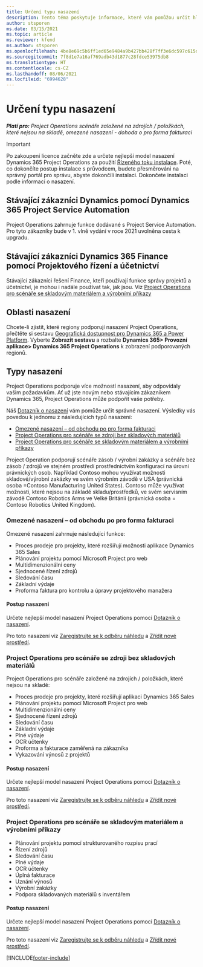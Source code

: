 ```yaml
---
title: Určení typu nasazení
description: Tento téma poskytuje informace, které vám pomůžou určit hlavní typ nasazení Project Operations pro vaši společnost.
author: stsporen
ms.date: 03/15/2021
ms.topic: article
ms.reviewer: kfend
ms.author: stsporen
ms.openlocfilehash: 4be8e69c5b6ff1ed65e9484a9b427bb428f7ff3e6dc597c615d5586da52867ef
ms.sourcegitcommit: 7f8d1e7a16af769adb43d1877c28fdce53975db8
ms.translationtype: HT
ms.contentlocale: cs-CZ
ms.lasthandoff: 08/06/2021
ms.locfileid: "6994628"
---
```

# <a name="determine-your-deployment-type"></a>Určení typu nasazení

_**Platí pro:** Project Operations scénáře založené na zdrojích / položkách, které nejsou na skladě, omezené nasazení - dohoda o pro forma fakturaci_

> [!IMPORTANT]
> Po zakoupení licence začněte zde a určete nejlepší model nasazení Dynamics 365 Project Operations za použití [Řízeného toku instalace](https://aka.ms/provisionprojectoperations).
> Poté, co dokončíte postup instalace s průvodcem, budete přesměrováni na správný portál pro správu, abyste dokončili instalaci. Dokončete instalaci podle informací o nasazení.


## <a name="existing-customers-of-dynamics-using-dynamics-365-project-service-automation"></a>Stávající zákazníci Dynamics pomocí Dynamics 365 Project Service Automation
Project Operations zahrnuje funkce dodávané s Project Service Automation. Pro tyto zákazníky bude v 1. vlně vydání v roce 2021 uvolněna cesta k upgradu.

## <a name="existing-customers-of-dynamics-365-finance-using-project-management-and-accounting"></a>Stávající zákazníci Dynamics 365 Finance pomocí Projektového řízení a účetnictví 

Stávající zákazníci řešení Finance, kteří používají funkce správy projektů a účetnictví, je mohou i nadále používat tak, jak jsou. Viz [Project Operations pro scénáře se skladovým materiálem a výrobními příkazy](#pma)


## <a name="deployment-regions"></a>Oblasti nasazení
Chcete-li zjistit, které regiony podporují nasazení Project Operations, přečtěte si sestavu [ Geografická dostupnost pro Dynamics 365 a Power Platform](https://dynamics.microsoft.com/en-us/geographic-availability/). Vyberte **Zobrazit sestavu** a rozbalte **Dynamics 365> Provozní aplikace> Dynamics 365 Project Operations** k zobrazení podporovaných regionů.

## <a name="deployment-types"></a>Typy nasazení
Project Operations podporuje více možností nasazení, aby odpovídaly vašim požadavkům. Ať už jste novým nebo stávajícím zákazníkem Dynamics 365, Project Operations může podpořit vaše potřeby.

Náš [Dotazník o nasazení](https://aka.ms/provisionprojectoperations) vám pomůže určit správné nasazení. Výsledky vás povedou k jednomu z následujících typů nasazení:

- [Omezené nasazení – od obchodu po pro forma fakturaci](#lite)
- [Project Operations pro scénáře se zdroji bez skladových materiálů](#integrated)
- [Project Operations pro scénáře se skladovým materiálem a výrobními příkazy](#pma)

Project Operation podporují scénáře zásob / výrobní zakázky a scénáře bez zásob / zdrojů ve stejném prostředí prostřednictvím konfigurací na úrovni právnických osob. Například Contoso mohou využívat možnosti skladové/výrobní zakázky ve svém výrobním závodě v USA (právnická osoba =Contoso Manufacturing United States). Contoso může využívat možnosti, které nejsou na základě skladu/prostředků, ve svém servisním závodě Contoso Robotics Arms ve Velké Británii (právnická osoba = Contoso Robotics United Kingdom).

### <a name="lite-deployment---deal-to-proforma-invoicing"></a><a  name="lite"></a>Omezené nasazení – od obchodu po pro forma fakturaci

Omezené nasazení zahrnuje následující funkce:

- Proces prodeje pro projekty, které rozšiřují možnosti aplikace Dynamics 365 Sales
- Plánování projektu pomocí Microsoft Project pro web
- Multidimenzionální ceny
- Sjednocené řízení zdrojů
- Sledování času
- Základní výdaje
- Proforma faktura pro kontrolu a úpravy projektového manažera 

#### <a name="deployment-steps"></a>Postup nasazení
Určete nejlepší model nasazení Project Operations pomocí [Dotazník o nasazení](https://aka.ms/provisionprojectoperations).

Pro toto nasazení viz [Zaregistrujte se k odběru náhledu](lite-preview-subscription-sign-up.md) a [Zřídit nové prostředí](lite-deployment.md). 


### <a name="project-operations-for-resourcenon-stocked-scenarios"></a><a name="integrated"></a>Project Operations pro scénáře se zdroji bez skladových materiálů
Project Operations pro scénáře založené na zdrojích / položkách, které nejsou na skladě:
 
- Proces prodeje pro projekty, které rozšiřují aplikaci Dynamics 365 Sales
- Plánování projektu pomocí Microsoft Project pro web
- Multidimenzionální ceny
- Sjednocené řízení zdrojů
- Sledování času
- Základní výdaje
- Plné výdaje
- OCR účtenky
- Proforma a fakturace zaměřená na zákazníka 
- Vykazování výnosů z projektů

#### <a name="deployment-steps"></a>Postup nasazení
Určete nejlepší model nasazení Project Operations pomocí [Dotazník o nasazení](https://aka.ms/provisionprojectoperations).

Pro toto nasazení viz [Zaregistrujte se k odběru náhledu](resource-sign-up-preview-subscription.md) a [Zřídit nové prostředí](resource-provision-new-environment.md). 


### <a name="project-operations-for-stockedproduction-order-scenarios"></a><a name="pma"></a>Project Operations pro scénáře se skladovým materiálem a výrobními příkazy

- Plánování projektu pomocí strukturovaného rozpisu prací
- Řízení zdrojů
- Sledování času
- Plné výdaje
- OCR účtenky
- Úplná fakturace
- Uznání výnosů
- Výrobní zakázky
- Podpora skladovaných materiálů s inventářem

#### <a name="deployment-steps"></a>Postup nasazení
Určete nejlepší model nasazení Project Operations pomocí [Dotazník o nasazení](https://aka.ms/provisionprojectoperations).

Pro toto nasazení viz [Zaregistrujte se k odběru náhledu](/dynamics365/fin-ops-core/dev-itpro/dev-tools/sign-up-preview-subscription?toc=%2fdynamics365%2ffinance%2ftoc.json) a [Zřídit nové prostředí](/dynamics365/fin-ops-core/dev-itpro/deployment/deploy-demo-environment?toc=%2fdynamics365%2ffinance%2ftoc.json). 



[!INCLUDE[footer-include](../includes/footer-banner.md)]